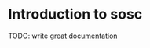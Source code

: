 # Introduction to sosc

TODO: write [great documentation](http://jacobian.org/writing/what-to-write/)
